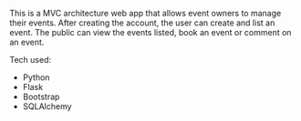 This is a MVC architecture web app that allows event owners to manage their events. After creating the account, the user can create and list an event.
The public can view the events listed, book an event or comment on an event.

Tech used:
- Python
- Flask
- Bootstrap
- SQLAlchemy
